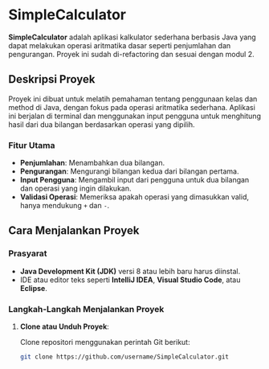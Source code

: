# SimpleCalculator

**SimpleCalculator** adalah aplikasi kalkulator sederhana berbasis Java yang dapat melakukan operasi aritmatika dasar seperti penjumlahan dan pengurangan. Proyek ini sudah di-refactoring dan sesuai dengan modul 2.

## Deskripsi Proyek

Proyek ini dibuat untuk melatih pemahaman tentang penggunaan kelas dan method di Java, dengan fokus pada operasi aritmatika sederhana. Aplikasi ini berjalan di terminal dan menggunakan input pengguna untuk menghitung hasil dari dua bilangan berdasarkan operasi yang dipilih.

### Fitur Utama
- **Penjumlahan**: Menambahkan dua bilangan.
- **Pengurangan**: Mengurangi bilangan kedua dari bilangan pertama.
- **Input Pengguna**: Mengambil input dari pengguna untuk dua bilangan dan operasi yang ingin dilakukan.
- **Validasi Operasi**: Memeriksa apakah operasi yang dimasukkan valid, hanya mendukung `+` dan `-`.

## Cara Menjalankan Proyek

### Prasyarat

- **Java Development Kit (JDK)** versi 8 atau lebih baru harus diinstal.
- IDE atau editor teks seperti **IntelliJ IDEA**, **Visual Studio Code**, atau **Eclipse**.

### Langkah-Langkah Menjalankan Proyek

1. **Clone atau Unduh Proyek**:

   Clone repositori menggunakan perintah Git berikut:
   ```bash
   git clone https://github.com/username/SimpleCalculator.git
